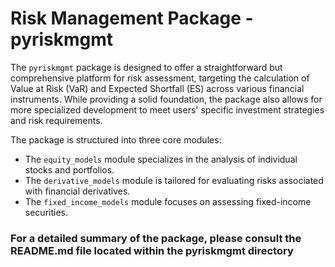 # Risk Management Package - pyriskmgmt

The `pyriskmgmt` package is designed to offer a straightforward but comprehensive platform for risk assessment, targeting the calculation of Value at Risk (VaR) and Expected Shortfall (ES) across various financial instruments. While providing a solid foundation, the package also allows for more specialized development to meet users' specific investment strategies and risk requirements.

The package is structured into three core modules:
 
- The `equity_models` module specializes in the analysis of individual stocks and portfolios. 
- The `derivative_models` module is tailored for evaluating risks associated with financial derivatives. 
- The `fixed_income_models` module focuses on assessing fixed-income securities.

### For a detailed summary of the package, please consult the README.md file located within the pyriskmgmt directory
